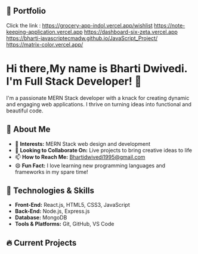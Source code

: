 


## 📝 Portfolio

Click the link :
https://grocery-app-indol.vercel.app/wishlist
https://note-keeping-application.vercel.app
https://dashboard-six-zeta.vercel.app
https://bharti-javascriptecmadw.github.io/JavaScript_Project/
https://matrix-color.vercel.app/




# Hi there,My name is Bharti Dwivedi. I'm Full Stack Developer! 👋

I'm a passionate MERN Stack developer with a knack for creating dynamic and engaging web applications. I thrive on turning ideas into functional and beautiful code.

## 🌟 About Me

- 👀 **Interests:** MERN Stack web design and development
- 💞️ **Looking to Collaborate On:** Live projects to bring creative ideas to life
- 📫 **How to Reach Me:** [Bhartidwivedi1995@gmail.com](mailto:Bhartidwivedi1995@gmail.com)
- 😄 **Fun Fact:** I love learning new programming languages and frameworks in my spare time!

## 🚀 Technologies & Skills

- **Front-End:** React.js, HTML5, CSS3, JavaScript
- **Back-End:** Node.js, Express.js
- **Database:** MongoDB
- **Tools & Platforms:** Git, GitHub, VS Code


## 🔥 Current Projects


